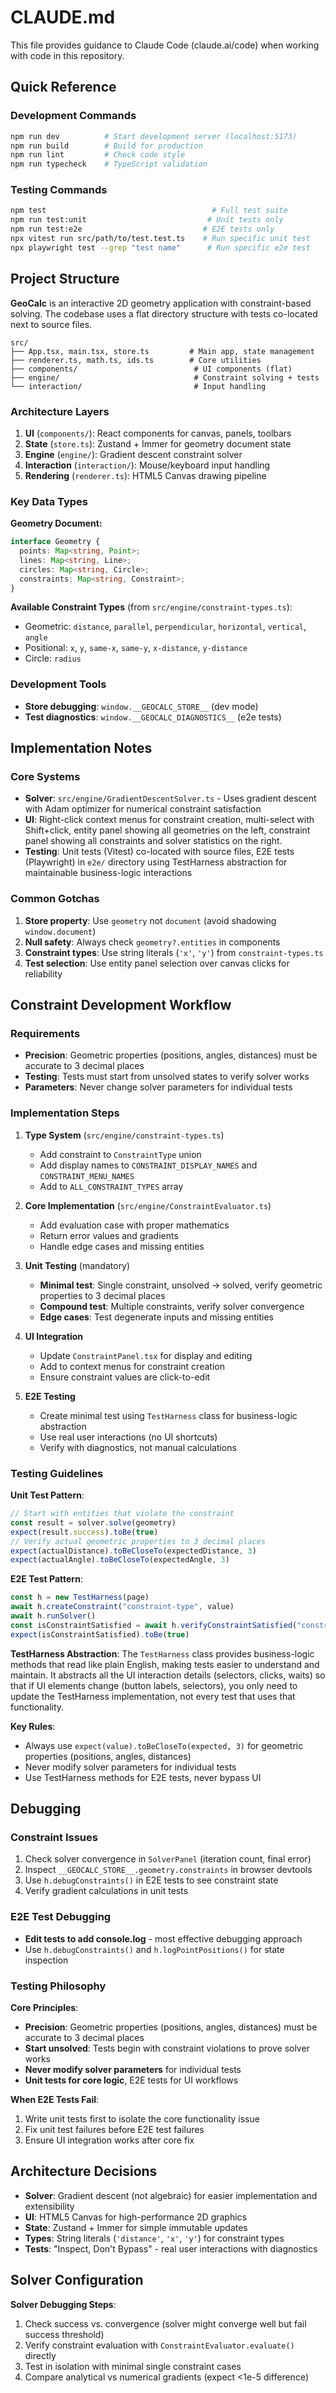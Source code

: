 # CLAUDE.md

This file provides guidance to Claude Code (claude.ai/code) when working with code in this repository.

## Quick Reference

### Development Commands
```bash
npm run dev          # Start development server (localhost:5173)
npm run build        # Build for production
npm run lint         # Check code style
npm run typecheck    # TypeScript validation
```

### Testing Commands
```bash
npm test                                     # Full test suite
npm run test:unit                           # Unit tests only
npm run test:e2e                           # E2E tests only
npx vitest run src/path/to/test.test.ts    # Run specific unit test
npx playwright test --grep "test name"      # Run specific e2e test
```

## Project Structure

**GeoCalc** is an interactive 2D geometry application with constraint-based solving. The codebase uses a flat directory structure with tests co-located next to source files.

```
src/
├── App.tsx, main.tsx, store.ts         # Main app, state management
├── renderer.ts, math.ts, ids.ts        # Core utilities
├── components/                          # UI components (flat)
├── engine/                              # Constraint solving + tests
└── interaction/                         # Input handling
```

### Architecture Layers
1. **UI** (`components/`): React components for canvas, panels, toolbars
2. **State** (`store.ts`): Zustand + Immer for geometry document state
3. **Engine** (`engine/`): Gradient descent constraint solver
4. **Interaction** (`interaction/`): Mouse/keyboard input handling
5. **Rendering** (`renderer.ts`): HTML5 Canvas drawing pipeline

### Key Data Types

**Geometry Document:**
```typescript
interface Geometry {
  points: Map<string, Point>;
  lines: Map<string, Line>;
  circles: Map<string, Circle>;
  constraints: Map<string, Constraint>;
}
```

**Available Constraint Types** (from `src/engine/constraint-types.ts`):
- Geometric: `distance`, `parallel`, `perpendicular`, `horizontal`, `vertical`, `angle`
- Positional: `x`, `y`, `same-x`, `same-y`, `x-distance`, `y-distance`
- Circle: `radius`

### Development Tools
- **Store debugging**: `window.__GEOCALC_STORE__` (dev mode)
- **Test diagnostics**: `window.__GEOCALC_DIAGNOSTICS__` (e2e tests)

## Implementation Notes

### Core Systems
- **Solver**: `src/engine/GradientDescentSolver.ts` - Uses gradient descent with Adam optimizer for numerical constraint satisfaction
- **UI**: Right-click context menus for constraint creation, multi-select with Shift+click, entity panel showing all geometries on the left, constraint panel showing all constraints and solver statistics on the right.
- **Testing**: Unit tests (Vitest) co-located with source files, E2E tests (Playwright) in `e2e/` directory using TestHarness abstraction for maintainable business-logic interactions

### Common Gotchas
1. **Store property**: Use `geometry` not `document` (avoid shadowing `window.document`)
2. **Null safety**: Always check `geometry?.entities` in components
3. **Constraint types**: Use string literals (`'x'`, `'y'`) from `constraint-types.ts`
4. **Test selection**: Use entity panel selection over canvas clicks for reliability

## Constraint Development Workflow

### Requirements
- **Precision**: Geometric properties (positions, angles, distances) must be accurate to 3 decimal places
- **Testing**: Tests must start from unsolved states to verify solver works
- **Parameters**: Never change solver parameters for individual tests

### Implementation Steps

1. **Type System** (`src/engine/constraint-types.ts`)
   - Add constraint to `ConstraintType` union
   - Add display names to `CONSTRAINT_DISPLAY_NAMES` and `CONSTRAINT_MENU_NAMES`
   - Add to `ALL_CONSTRAINT_TYPES` array

2. **Core Implementation** (`src/engine/ConstraintEvaluator.ts`)
   - Add evaluation case with proper mathematics
   - Return error values and gradients
   - Handle edge cases and missing entities

3. **Unit Testing** (mandatory)
   - **Minimal test**: Single constraint, unsolved → solved, verify geometric properties to 3 decimal places
   - **Compound test**: Multiple constraints, verify solver convergence
   - **Edge cases**: Test degenerate inputs and missing entities

4. **UI Integration**
   - Update `ConstraintPanel.tsx` for display and editing
   - Add to context menus for constraint creation
   - Ensure constraint values are click-to-edit

5. **E2E Testing**
   - Create minimal test using `TestHarness` class for business-logic abstraction
   - Use real user interactions (no UI shortcuts)
   - Verify with diagnostics, not manual calculations

### Testing Guidelines

**Unit Test Pattern**:
```typescript
// Start with entities that violate the constraint
const result = solver.solve(geometry)
expect(result.success).toBe(true)
// Verify actual geometric properties to 3 decimal places
expect(actualDistance).toBeCloseTo(expectedDistance, 3)
expect(actualAngle).toBeCloseTo(expectedAngle, 3)
```

**E2E Test Pattern**:
```typescript
const h = new TestHarness(page)
await h.createConstraint("constraint-type", value)
await h.runSolver()
const isConstraintSatisfied = await h.verifyConstraintSatisfied("constraint-type")
expect(isConstraintSatisfied).toBe(true)
```

**TestHarness Abstraction**: The `TestHarness` class provides business-logic methods that read like plain English, making tests easier to understand and maintain. It abstracts all the UI interaction details (selectors, clicks, waits) so that if UI elements change (button labels, selectors), you only need to update the TestHarness implementation, not every test that uses that functionality.

**Key Rules**:
- Always use `expect(value).toBeCloseTo(expected, 3)` for geometric properties (positions, angles, distances)
- Never modify solver parameters for individual tests
- Use TestHarness methods for E2E tests, never bypass UI

## Debugging

### Constraint Issues
1. Check solver convergence in `SolverPanel` (iteration count, final error)
2. Inspect `__GEOCALC_STORE__.geometry.constraints` in browser devtools
3. Use `h.debugConstraints()` in E2E tests to see constraint state
4. Verify gradient calculations in unit tests

### E2E Test Debugging
- **Edit tests to add console.log** - most effective debugging approach
- Use `h.debugConstraints()` and `h.logPointPositions()` for state inspection

### Testing Philosophy

**Core Principles**:
- **Precision**: Geometric properties (positions, angles, distances) must be accurate to 3 decimal places
- **Start unsolved**: Tests begin with constraint violations to prove solver works
- **Never modify solver parameters** for individual tests
- **Unit tests for core logic**, E2E tests for UI workflows

**When E2E Tests Fail**:
1. Write unit tests first to isolate the core functionality issue
2. Fix unit test failures before E2E test failures
3. Ensure UI integration works after core fix

## Architecture Decisions

- **Solver**: Gradient descent (not algebraic) for easier implementation and extensibility
- **UI**: HTML5 Canvas for high-performance 2D graphics
- **State**: Zustand + Immer for simple immutable updates
- **Types**: String literals (`'distance'`, `'x'`, `'y'`) for constraint types
- **Tests**: "Inspect, Don't Bypass" - real user interactions with diagnostics

## Solver Configuration

**Solver Debugging Steps**:
1. Check success vs. convergence (solver might converge well but fail success threshold)
2. Verify constraint evaluation with `ConstraintEvaluator.evaluate()` directly
3. Test in isolation with minimal single constraint cases
4. Compare analytical vs numerical gradients (expect <1e-5 difference)
